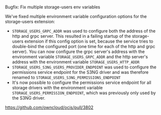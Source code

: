 Bugfix: Fix multiple storage-users env variables

We've fixed multiple environment variable configuration options for the storage-users extension:

* `STORAGE_USERS_GRPC_ADDR` was used to configure both the address of the http and grpc server.
  This resulted in a failing startup of the storage-users extension if this config option is set,
  because the service tries to double-bind the configured port (one time for each of the http and grpc server). You can now configure the grpc server's address with the environment variable `STORAGE_USERS_GRPC_ADDR` and the http server's address with the environment variable `STORAGE_USERS_HTTP_ADDR`
* `STORAGE_USERS_S3NG_USERS_PROVIDER_ENDPOINT` was used to configure the permissions service endpoint for the S3NG driver and was therefore renamed to `STORAGE_USERS_S3NG_PERMISSIONS_ENDPOINT`
* It's now possible to configure the permissions service endpoint for all  storage drivers with the environment variable `STORAGE_USERS_PERMISSION_ENDPOINT`, which was previously only used by the S3NG driver.

https://github.com/owncloud/ocis/pull/3802
